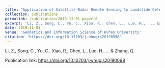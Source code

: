 ```yaml
---
title: "Application of Satellite Radar Remote Sensing to Landslide Detection and Monitoring: Challenges and Solutions"
collection: publications
permalink: /publication/2019-11-01-paper-8
excerpt: 'Li, Z., Song, C., Yu, C., Xiao, R., Chen, L., Luo, H., ... &amp; Zhang, Q.'
date: 2019-11-01
venue: 'Geomatics and Information Science of Wuhan University'
citation: 'https://doi.org/10.13203/j.whugis20190098'
---
```

Li, Z., Song, C., Yu, C., Xiao, R., Chen, L., Luo, H., ... &amp; Zhang, Q.

Publication link: https://doi.org/10.13203/j.whugis20190098